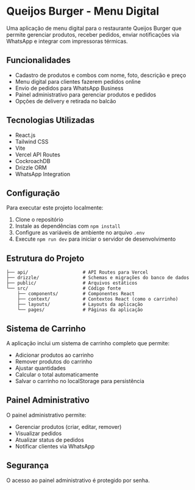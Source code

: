 # Queijos Burger - Menu Digital

Uma aplicação de menu digital para o restaurante Queijos Burger que permite gerenciar produtos, receber pedidos, enviar notificações via WhatsApp e integrar com impressoras térmicas.

## Funcionalidades

- Cadastro de produtos e combos com nome, foto, descrição e preço
- Menu digital para clientes fazerem pedidos online
- Envio de pedidos para WhatsApp Business
- Painel administrativo para gerenciar produtos e pedidos
- Opções de delivery e retirada no balcão

## Tecnologias Utilizadas

- React.js 
- Tailwind CSS
- Vite
- Vercel API Routes
- CockroachDB
- Drizzle ORM
- WhatsApp Integration

## Configuração

Para executar este projeto localmente:

1. Clone o repositório
2. Instale as dependências com `npm install`
3. Configure as variáveis de ambiente no arquivo `.env`
4. Execute `npm run dev` para iniciar o servidor de desenvolvimento

## Estrutura do Projeto

```
├── api/                    # API Routes para Vercel
├── drizzle/                # Schemas e migrações do banco de dados
├── public/                 # Arquivos estáticos
└── src/                    # Código fonte
    ├── components/         # Componentes React
    ├── context/            # Contextos React (como o carrinho)
    ├── layouts/            # Layouts da aplicação
    └── pages/              # Páginas da aplicação
```

## Sistema de Carrinho

A aplicação inclui um sistema de carrinho completo que permite:

- Adicionar produtos ao carrinho
- Remover produtos do carrinho
- Ajustar quantidades
- Calcular o total automaticamente
- Salvar o carrinho no localStorage para persistência

## Painel Administrativo 

O painel administrativo permite:

- Gerenciar produtos (criar, editar, remover)
- Visualizar pedidos
- Atualizar status de pedidos
- Notificar clientes via WhatsApp

## Segurança

O acesso ao painel administrativo é protegido por senha.